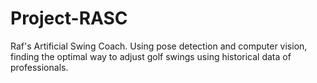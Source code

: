 # Project-RASC
 Raf's Artificial Swing Coach. Using pose detection and computer vision, finding the optimal way to adjust golf swings using historical data of professionals.
